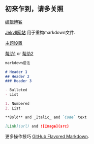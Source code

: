 ## 初来乍到，请多关照
[编辑博客](https://github.com/a104655/xiefenghong.github.io/edit/gh-pages/index.md) 

[Jekyll网站](https://jekyllrb.com/) 用于重构markdown文件.

[主题设置](https://github.com/a104655/xiefenghong.github.io/settings)

[帮助1](https://docs.github.com/categories/github-pages-basics/) or [帮助2](https://github.com/contact)

```markdown
markdown语法

# Header 1
## Header 2
### Header 3

- Bulleted
- List

1. Numbered
2. List

**Bold** and _Italic_ and `Code` text

[Link](url) and ![Image](src)
```
更多操作技巧 [GitHub Flavored Markdown](https://guides.github.com/features/mastering-markdown/).
